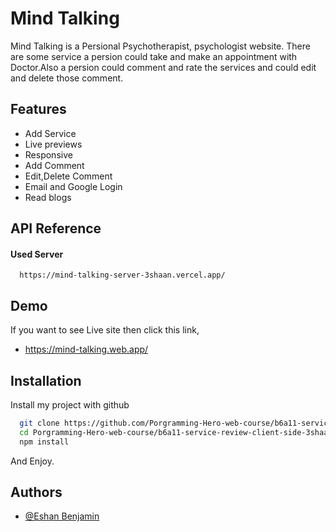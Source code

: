 
# Mind Talking

Mind Talking is a Persional Psychotherapist, psychologist website. There are some service a persion could take and make an appointment with Doctor.Also a persion could comment and rate the services and could edit and delete those comment.



## Features

- Add Service
- Live previews
- Responsive
- Add Comment
- Edit,Delete Comment
- Email and Google Login
- Read blogs


## API Reference

#### Used Server

```http
  https://mind-talking-server-3shaan.vercel.app/
```




## Demo

If you want to see Live site then click this link,

- https://mind-talking.web.app/


## Installation

Install my project with github

```bash
  git clone https://github.com/Porgramming-Hero-web-course/b6a11-service-review-client-side-3shaan
  cd Porgramming-Hero-web-course/b6a11-service-review-client-side-3shaan
  npm install
```
And Enjoy.
    
## Authors

- [@Eshan Benjamin](https://www.github.com/3shaan)

